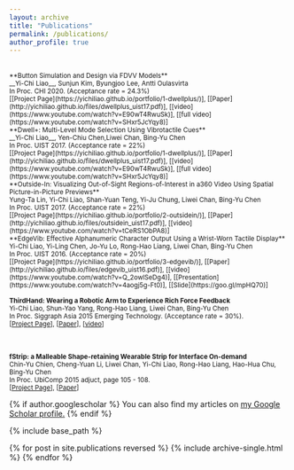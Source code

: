 ```yaml
---
layout: archive
title: "Publications"
permalink: /publications/
author_profile: true
---
```

<br>
<small>**Button Simulation and Design via FDVV Models**<br>
__Yi-Chi Liao__, Sunjun Kim, Byungjoo Lee, Antti Oulasvirta<br>
In Proc. CHI 2020. (Acceptance rate = 24.3%)</small><br>
<small>[[Project Page](https://yichiliao.github.io/portfolio/1-dwellplus/)], [[Paper](http://yichiliao.github.io/files/dwellplus_uist17.pdf)], [[video](https://www.youtube.com/watch?v=E90wT4RwuSk)],  [[full video](https://www.youtube.com/watch?v=SHxr5JcYqy8)]</small>

<br>
<small>**Dwell+: Multi-Level Mode Selection Using Vibrotactile Cues**<br>
__Yi-Chi Liao__, Yen-Chiu Chen,Liwei Chan, Bing-Yu Chen <br>
In Proc. UIST 2017. (Acceptance rate = 22%)</small><br>
<small>[[Project Page](https://yichiliao.github.io/portfolio/1-dwellplus/)], [[Paper](http://yichiliao.github.io/files/dwellplus_uist17.pdf)], [[video](https://www.youtube.com/watch?v=E90wT4RwuSk)],  [[full video](https://www.youtube.com/watch?v=SHxr5JcYqy8)]</small>

<br>
<small>**Outside-In: Visualizing Out-of-Sight Regions-of-Interest in a360 Video Using Spatial Picture-in-Picture Previews**<br>
Yung-Ta Lin, Yi-Chi Liao, Shan-Yuan Teng, Yi-Ju Chung, Liwei Chan, Bing-Yu Chen <br>
In Proc. UIST 2017. (Acceptance rate = 22%)</small><br>
<small>[[Project Page](https://yichiliao.github.io/portfolio/2-outsidein/)], [[Paper](http://yichiliao.github.io/files/outsidein_uist17.pdf)], [[video](https://www.youtube.com/watch?v=tCeRS1ObPA8)]</small>


<br>
<small>**EdgeVib: Effective Alphanumeric Character Output Using a Wrist-Worn Tactile Display**<br>
Yi-Chi Liao, Yi-Ling Chen, Jo-Yu Lo, Rong-Hao Liang, Liwei Chan, Bing-Yu Chen <br>
In Proc. UIST 2016. (Acceptance rate = 20%) </small><br>
<small>[[Project Page](https://yichiliao.github.io/portfolio/3-edgevib/)], [[Paper](http://yichiliao.github.io/files/edgevib_uist16.pdf)], [[video](https://www.youtube.com/watch?v=Q_2owlSeDg4)], [[Presentation](https://www.youtube.com/watch?v=4aogj5g-Ft0)], [[Slide](https://goo.gl/mpHQ70)]</small>

<br>

<small>**ThirdHand: Wearing a Robotic Arm to Experience Rich Force Feedback**<br>
Yi-Chi Liao, Shun-Yao Yang, Rong-Hao Liang, Liwei Chan, Bing-Yu Chen<br>
In Proc. Siggraph Asia 2015 Emerging Technology. (Acceptance rate = 30%). </small><br>
<small>[[Project Page](https://yichiliao.github.io/portfolio/5-thirdhand/)], [[Paper](http://yichiliao.github.io/files/thirdhand_sa15.pdf)], [[video](https://www.youtube.com/watch?v=Q_2owlSeDg4)]</small>

<br>

<small>**fStrip: a Malleable Shape-retaining Wearable Strip for Interface On-demand**<br>
Chin-Yu Chien, Cheng-Yuan Li, Liwei Chan, Yi-Chi Liao, Rong-Hao Liang, Hao-Hua Chu, Bing-Yu Chen<br>
In Proc. UbiComp 2015 adjuct, page 105 - 108. </small><br>
<small>[[Project Page](https://yichiliao.github.io/portfolio/6-fstrip/)], [[Paper](http://dl.acm.org/citation.cfm?id=2800883&CFID=944733130&CFTOKEN=32899269)]</small>

{% if author.googlescholar %}
  You can also find my articles on <u><a href="{{author.googlescholar}}">my Google Scholar profile</a>.</u>
{% endif %}

{% include base_path %}

{% for post in site.publications reversed %}
  {% include archive-single.html %}
{% endfor %}

